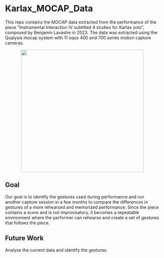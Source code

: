 # Karlax_MOCAP_Data

This repo contains the MOCAP data extracted from the performance of the piece "Instrumental Interaction Ⅳ subtitled 4 studies for Karlax solo", composed by Benjamin Lavastre in 2023.
The data was extracted using the Qualysis mocap system with 11 oqus 400 and 700 series motion capture cameras.

<p align="center"><img src="Media/Karlaxmarkers.jpeg" width="400"/></p>

## Goal
Our goal is to identify the gestures used during performance and run another capture session in a few months to compare the differences in gestures of a more rehearsed and memorized performance.
Since the piece contains a score and is not improvisatory, it becomes a repeatable environment where the performer can rehearse and create a set of gestures that follows the piece.

## Future Work
Analyse the current data and identify the gestures.
